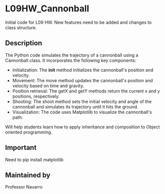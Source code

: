 # L09HW_Cannonball
Initial code for L09 HW. New features need to be added and changes to class structure.

## Description
The Python code simulates the trajectory of a cannonball using a Cannonball class. It incorporates the following key components:

- Initialization: The __init__ method initializes the cannonball's position and velocity.
- Movement: The move method updates the cannonball's position and velocity based on time and gravity.
- Position retrieval: The getX and getY methods return the current x and y positions, respectively.
- Shooting: The shoot method sets the initial velocity and angle of the cannonball and simulates its trajectory until it hits the ground.
- Visualization: The code uses Matplotlib to visualize the cannonball's path.

Will help students learn how to apply inheritance and composition to Object oriented programming.


## Important
Need to pip install matplotlib

## Maintained by 
Professor Navarro



